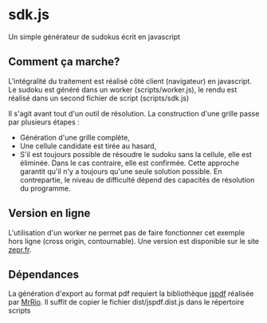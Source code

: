 # sdk.js
Un simple générateur de sudokus écrit en javascript

## Comment ça marche?

L'intégralité du traitement est réalisé côté client (navigateur) en javascript. 
Le sudoku est généré dans un worker (scripts/worker.js), le rendu est réalisé dans un second fichier de script (scripts/sdk.js)

Il s'agit avant tout d'un outil de résolution. La construction d'une grille passe par plusieurs étapes :
* Génération d'une grille complète,
* Une cellule candidate est tirée au hasard,
* S'il est toujours possible de résoudre le sudoku sans la cellule, elle est éliminée. Dans le cas contraire, elle est confirmée.
Cette approche garantit qu'il n'y a toujours qu'une seule solution possible. En contrepartie, le niveau de difficulté dépend des capacités de résolution du programme.

## Version en ligne

L'utilisation d'un worker ne permet pas de faire fonctionner cet exemple hors ligne (cross origin, contournable). Une version est disponible sur le site [zepr.fr](https://zepr.fr/sdk/).

## Dépendances

La génération d'export au format pdf requiert la bibliothèque [jspdf](https://github.com/MrRio/jsPDF) réalisée par [MrRio](https://github.com/MrRio). Il suffit de copier le fichier dist/jspdf.dist.js dans le répertoire scripts
